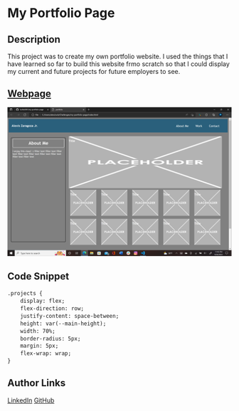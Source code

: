 # My Portfolio Page

## Description 

This project was to create my own portfolio website. I used the things that I have learned so far to build this website frmo scratch so that I could display my current and future projects for future employers to see.

## [Webpage](https://github.com/turtle2001/my-portfolio-page)
![Site](./assets/images/portfolio-webpage.png)

## Code Snippet
```html
.projects {
    display: flex;
    flex-direction: row;
    justify-content: space-between;
    height: var(--main-height);
    width: 70%;
    border-radius: 5px;
    margin: 5px;
    flex-wrap: wrap;
}
```

## Author Links
[LinkedIn](https://www.linkedin.com/in/alexis-zaragoza-5baa51242/)
[GitHub](https://github.com/turtle2001)